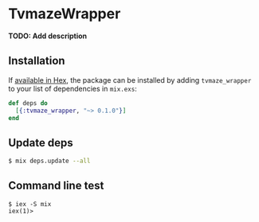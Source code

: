 # TvmazeWrapper

**TODO: Add description**

## Installation

If [available in Hex](https://hex.pm/docs/publish), the package can be installed
by adding `tvmaze_wrapper` to your list of dependencies in `mix.exs`:

```elixir
def deps do
  [{:tvmaze_wrapper, "~> 0.1.0"}]
end
```

## Update deps

```bash
$ mix deps.update --all
```

## Command line test

```
$ iex -S mix
iex(1)>
```
